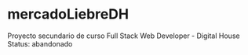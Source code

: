 # mercadoLiebreDH
Proyecto secundario de curso Full Stack Web Developer - Digital House
Status: abandonado
